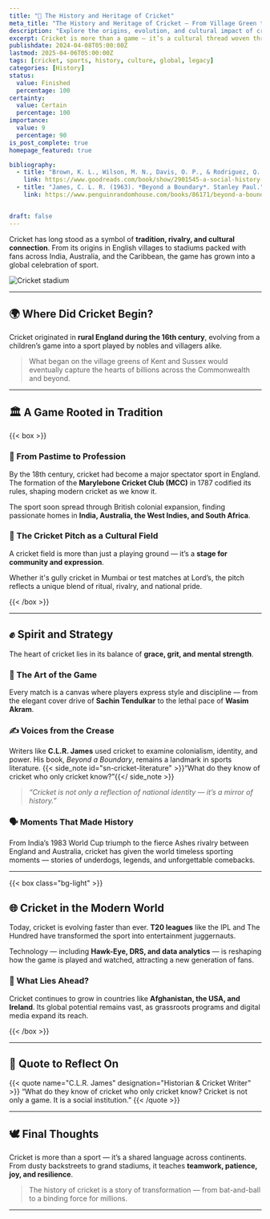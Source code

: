 ```yaml
---
title: "🏏 The History and Heritage of Cricket"
meta_title: "The History and Heritage of Cricket – From Village Green to Global Stage"
description: "Explore the origins, evolution, and cultural impact of cricket. This post traces the sport’s journey from a rural pastime to a worldwide phenomenon embraced by millions."
excerpt: Cricket is more than a game — it’s a cultural thread woven through generations. This piece chronicles the sport’s evolution, global influence, and the enduring passion it inspires.
publishdate: 2024-04-08T05:00:00Z
lastmod: 2025-04-06T05:00:00Z
tags: [cricket, sports, history, culture, global, legacy]
categories: [History]
status: 
  value: Finished
  percentage: 100
certainty: 
  value: Certain
  percentage: 100
importance: 
  value: 9
  percentage: 90
is_post_complete: true
homepage_featured: true

bibliography:
  - title: "Brown, K. L., Wilson, M. N., Davis, O. P., & Rodriguez, Q. R. (2021). The role of social media in shaping political discourse. Communication Studies Quarterly 9(4), 345–360."
    link: https://www.goodreads.com/book/show/2901545-a-social-history-of-english-cricket
  - title: "James, C. L. R. (1963). *Beyond a Boundary*. Stanley Paul."
    link: https://www.penguinrandomhouse.com/books/86171/beyond-a-boundary-by-c-l-r-james/


draft: false
---
```


Cricket has long stood as a symbol of **tradition, rivalry, and cultural connection**. From its origins in English villages to stadiums packed with fans across India, Australia, and the Caribbean, the game has grown into a global celebration of sport.

![Cricket stadium](https://media.istockphoto.com/id/1324405425/photo/full-cricket-stadium-during-a-day-match.jpg?s=612x612)

---

## 🌍 Where Did Cricket Begin?

Cricket originated in **rural England during the 16th century**, evolving from a children’s game into a sport played by nobles and villagers alike.

> What began on the village greens of Kent and Sussex would eventually capture the hearts of billions across the Commonwealth and beyond.

---

## 🏛 A Game Rooted in Tradition

{{< box >}}

### 🏰 From Pastime to Profession

By the 18th century, cricket had become a major spectator sport in England. The formation of the **Marylebone Cricket Club (MCC)** in 1787 codified its rules, shaping modern cricket as we know it.

The sport soon spread through British colonial expansion, finding passionate homes in **India, Australia, the West Indies, and South Africa**.

### 🌳 The Cricket Pitch as a Cultural Field

A cricket field is more than just a playing ground — it’s a **stage for community and expression**. 

Whether it's gully cricket in Mumbai or test matches at Lord’s, the pitch reflects a unique blend of ritual, rivalry, and national pride.

{{< /box >}}

---

## ✊ Spirit and Strategy

The heart of cricket lies in its balance of **grace, grit, and mental strength**.

### 🎨 The Art of the Game

Every match is a canvas where players express style and discipline — from the elegant cover drive of **Sachin Tendulkar** to the lethal pace of **Wasim Akram**.

### ✍️ Voices from the Crease

Writers like **C.L.R. James** used cricket to examine colonialism, identity, and power. His book, *Beyond a Boundary*, remains a landmark in sports literature. {{< side_note id="sn-cricket-literature" >}}“What do they know of cricket who only cricket know?”{{</ side_note >}}

> *“Cricket is not only a reflection of national identity — it’s a mirror of history.”*

### 🗣 Moments That Made History

From India’s 1983 World Cup triumph to the fierce Ashes rivalry between England and Australia, cricket has given the world timeless sporting moments — stories of underdogs, legends, and unforgettable comebacks.

---

{{< box class="bg-light" >}}

## 🌐 Cricket in the Modern World

Today, cricket is evolving faster than ever. **T20 leagues** like the IPL and The Hundred have transformed the sport into entertainment juggernauts.

Technology — including **Hawk-Eye, DRS, and data analytics** — is reshaping how the game is played and watched, attracting a new generation of fans.

### 🔭 What Lies Ahead?

Cricket continues to grow in countries like **Afghanistan, the USA, and Ireland**. Its global potential remains vast, as grassroots programs and digital media expand its reach.

{{< /box >}}

---

## 💬 Quote to Reflect On

{{< quote name="C.L.R. James" designation="Historian & Cricket Writer" >}}
“What do they know of cricket who only cricket know? Cricket is not only a game. It is a social institution.”
{{< /quote >}}

---

## 🕊 Final Thoughts

Cricket is more than a sport — it’s a shared language across continents. From dusty backstreets to grand stadiums, it teaches **teamwork, patience, joy, and resilience**.

> The history of cricket is a story of transformation — from bat-and-ball to a binding force for millions.

---
